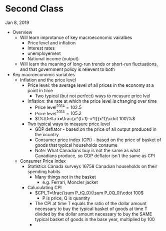 # Second Class
Jan 8, 2019
* Overview
  * Will learn improtance of key macroeconomic vairalbes
    * Price level and inflation
    * Interest rates
    * unemployement
    * National income (output)
  * Will learn the meaning of long-run trends or short-run fluctuations, and that government policy is relevent to both
* Key macroeconomic variables
  * Inflation and the price level
    * Price level: the average level of all prices in the economy at a point in time
      * Two typical (but not perfect) ways to measure price lvel
    * Inflation: the rate at which the price level is changing over time
      * Price level$^{2014}=102.5$
      * Price level$^{2014}=105.2$
      * $\%\Delta x=\frac{x^{t+1}-x^t}{x^t}\cdot 100\%$
    * Two typical ways to measure price level
      * GDP deflator - based on the price of all output produced in the ocuntry
      * Consumer price index (CPI) - based on the price of basket of goods that typical households consume
      * Note: What Canadians buy is not the same as what Canadians produce, so GDP deflator isn't the same as CPI
  * Consumer Price Index
    * Statistics Canada surveys 16758 Canadian households on their spending habits
      * Many things not in the basket
        * e.g. Ferrari, Moncler jacket 
    * Caluculating  CPI
      * $CPI_T=\frac{\sum P_tQ_0}{\sum P_0Q_0}\cdot 100$
        * P is price, Q is quantity
      * The CPI at time T equals the ratio of the dollar amount necessary to buy the typical basket of goods at time T divided by the dollar amount necessary to buy the SAME typical basket of goods in the base year, multiplied by 100
      * 
      
      
      
      